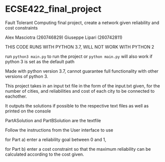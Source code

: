 # ECSE422_final_project
Fault Tolerant Computing final project, create a network given reliability and cost constraints

Alex Masciotra (260746829)
Giuseppe Lipari (260742811)

THIS CODE RUNS WITH PYTHON 3.7, WILL NOT WORK WITH PYTHON 2

run `python3 main.py` to run the project
or `python main.py` will also work if python 3 is set as the default path

Made with python version 3.7, cannot guarantee full functionality with other versions
of python 3. 

This project takes in an input txt file in the form of the input.txt given, for the
number of cities, and reliabilities and cost of each city to be connected to eachother.

It outputs the solutions if possible to the respective text files as well as printed on the 
console

PartASolution and PartBSolution are the textfile

Follow the instructions from the User interface to use

for Part a) enter a reliability goal between 0 and 1, 

for Part b) enter a cost constraint so that the maximum reliability can be calculated
according to the cost given.

